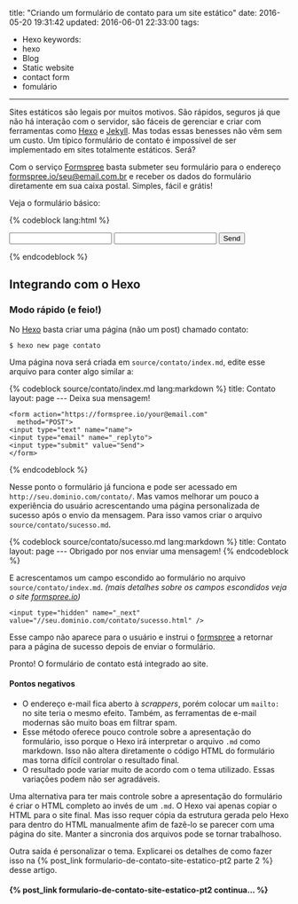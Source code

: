 title: "Criando um formulário de contato para um site estático"
date: 2016-05-20 19:31:42
updated: 2016-06-01 22:33:00
tags: 
   - Hexo
keywords:
   - hexo
   - Blog
   - Static website
   - contact form
   - fomulário
---
Sites estáticos são legais por muitos motivos. São rápidos, seguros já que não há interação com o servidor, são fáceis de gerenciar e criar com ferramentas como [Hexo][hx] e [Jekyll][j]. Mas todas essas benesses não vêm sem um custo. Um típico formulário de contato é impossível de ser implementado em sites totalmente estáticos. Será?
<!-- more -->
Com o serviço [Formspree][fp] basta submeter seu formulário para o endereço [formspree.io/seu@email.com.br](https://formspree.io/seu@email.com.br) e receber os dados do formulário diretamente em sua caixa postal. Simples, fácil e grátis! 

Veja o formulário básico:

{% codeblock lang:html %}
    <form action="https://formspree.io/your@email.com" method="POST">
    <input type="text" name="name">
    <input type="email" name="_replyto">
    <input type="submit" value="Send">
    </form>
{% endcodeblock %}

## Integrando com o Hexo ##

### Modo rápido (e feio!) ###

No [Hexo][hx] basta criar uma página (não um post) chamado contato:

`$ hexo new page contato`

Uma página nova será criada em `source/contato/index.md`, edite esse arquivo para conter algo similar a:

{% codeblock source/contato/index.md lang:markdown %}
    title: Contato
    layout: page
    ---
    Deixa sua mensagem!

    <form action="https://formspree.io/your@email.com"
      method="POST">
    <input type="text" name="name">
    <input type="email" name="_replyto">
    <input type="submit" value="Send">
    </form>
{% endcodeblock %}

Nesse ponto o formulário já funciona e pode ser acessado em `http://seu.dominio.com/contato/`. Mas vamos melhorar um pouco a experiência do usuário acrescentando uma página personalizada de sucesso após o envio da mensagem. Para isso vamos criar o arquivo `source/contato/sucesso.md`.

{% codeblock source/contato/sucesso.md lang:markdown %}
    title: Contato
    layout: page
    ---
    Obrigado por nos enviar uma mensagem!
{% endcodeblock %}

E acrescentamos um campo escondido ao formulário no arquivo `source/contato/index.md`. 
*(mais detalhes sobre os campos escondidos veja o site [formspree.io][fp])*

`<input type="hidden" name="_next" value="//seu.dominio.com/contato/sucesso.html" />`

Esse campo não aparece para o usuário e instrui o [formspree][fp] a retornar para a página de sucesso depois de enviar o formulário.

Pronto! O formulário de contato está integrado ao site.

#### Pontos negativos ####

* O endereço e-mail fica aberto à *scrappers*, porém colocar um `mailto:` no site teria o mesmo efeito. Também, as ferramentas de e-mail modernas são muito boas em filtrar spam.
* Esse método oferece pouco controle sobre a apresentação do formulário, isso porque o Hexo irá interpretar o arquivo `.md` como markdown. Isso não altera diretamente o código HTML do formulário mas torna difícil controlar o resultado final.
* O resultado pode variar muito de acordo com o tema utilizado. Essas variações podem não ser agradáveis.

Uma alternativa para ter mais controle sobre a apresentação do formulário é criar o HTML completo ao invés de um `.md`. O Hexo vai apenas copiar o HTML para o site final. Mas isso requer cópia da estrutura gerada pelo Hexo para dentro do HTML manualmente afim de fazê-lo se parecer com uma página do site. Manter a sincronia dos arquivos pode se tornar trabalhoso.

Outra saída é personalizar o tema. Explicarei os detalhes de como fazer isso na {% post_link formulario-de-contato-site-estatico-pt2 parte 2 %} desse artigo.

#### {% post_link formulario-de-contato-site-estatico-pt2 continua... %} ####

[hx]: https://hexo.io
[j]: https://jekyllrb.com
[fp]: https://formspree.io
